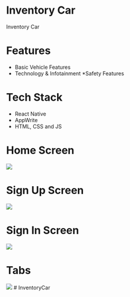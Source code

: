# Inventory Car
Inventory Car

# Features
* Basic Vehicle Features
* Technology & Infotainment
*Safety Features

# Tech Stack
* React Native
* AppWrite
* HTML, CSS and JS

# Home Screen
<img src="assets/images/screenshot/onboarding.png">  

# Sign Up Screen
<img src="assets/images/screenshot/signup.png">  

# Sign In Screen
<img src="assets/images/screenshot/signin.png">

# Tabs
<img src="assets/images/screenshot/tabs.png">  
  #   I n v e n t o r y C a r 
 
 